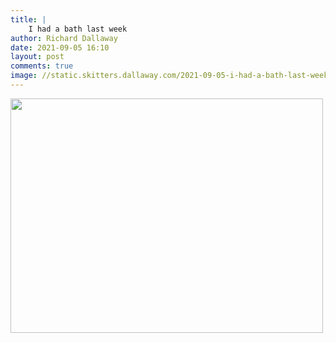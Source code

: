 ```yaml
---
title: |
    I had a bath last week
author: Richard Dallaway
date: 2021-09-05 16:10
layout: post
comments: true
image: //static.skitters.dallaway.com/2021-09-05-i-had-a-bath-last-week-fullsize-0.jpeg
---
```




<a href="//static.skitters.dallaway.com/2021-09-05-i-had-a-bath-last-week-fullsize-0.jpeg"><img src="//static.skitters.dallaway.com/2021-09-05-i-had-a-bath-last-week-thumb-0.jpeg" width="500" height="375"></a>

